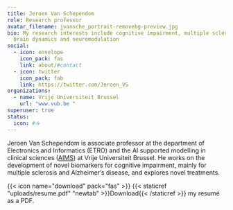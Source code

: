 ```yaml
---
title: Jeroen Van Schependom
role: Research professor 
avatar_filename: jvansche_portrait-removebg-preview.jpg
bio: My research interests include cognitive impairment, multiple sclerosis,
  brain dynamics and neuromodulation
social:
  - icon: envelope
    icon_pack: fas
    link: about/#contact
  - icon: twitter
    icon_pack: fab
    link: https://twitter.com/Jeroen_VS
organizations:
  - name: Vrije Universiteit Brussel
    url: "www.vub.be "
superuser: true
status:
  icon: #☕️
---
```

Jeroen Van Schependom is associate professor at the department of Electronics and Informatics (ETRO) and the AI supported modelling in clinical sciences ([AIMS](http://aims.research.vub.be/)) at Vrije Universiteit Brussel. He works on the development of novel biomarkers for cognitive impairment, mainly for multiple sclerosis and Alzheimer’s disease, and explores novel treatments.

{{< icon name="download" pack="fas" >}} {{< staticref "uploads/resume.pdf" "newtab" >}}Download{{< /staticref >}} my resumé as a PDF.